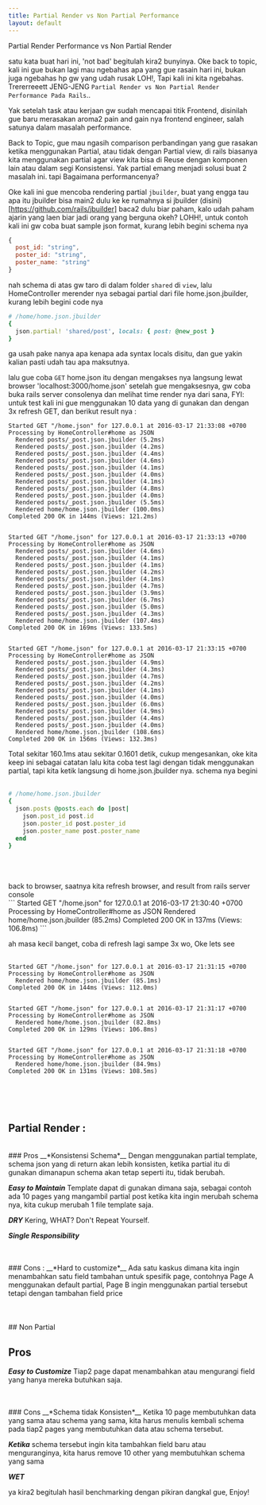 ```yaml
---
title: Partial Render vs Non Partial Performance
layout: default
---
```


Partial Render Performance vs Non Partial Render

satu kata buat hari ini, 'not bad' begitulah kira2 bunyinya.
Oke back to topic, kali ini gue bukan lagi mau ngebahas apa yang gue rasain hari ini,
bukan juga ngebahas hp gw yang udah rusak LOH!, Tapi kali ini kita ngebahas.
Trererreeett JENG-JENG `Partial Render vs Non Partial Render Performance Pada Rails`..



Yak setelah task atau kerjaan gw sudah mencapai titik Frontend, disinilah gue baru merasakan aroma2 pain and gain nya frontend engineer, salah satunya dalam masalah performance.

Back to Topic, gue mau ngasih comparison perbandingan yang gue rasakan ketika menggunakan Partial, atau tidak dengan Partial view, di rails biasanya kita menggunakan partial agar view kita bisa di Reuse dengan komponen lain atau dalam segi Konsistensi. Yak partial emang menjadi solusi buat 2 masalah ini. tapi Bagaimana performancenya?

Oke kali ini gue mencoba rendering partial `jbuilder`, buat yang engga tau apa itu jbuilder bisa main2 dulu ke ke rumahnya si jbuilder (disini)[https://github.com/rails/jbuilder] baca2 dulu biar paham, kalo udah paham ajarin yang laen biar jadi orang yang berguna okeh? LOHH!, untuk contoh kali ini gw coba buat sample json format, kurang lebih begini schema nya

```javascript
{
  post_id: "string",
  poster_id: "string",
  poster_name: "string"
}
```

nah schema di atas gw taro di dalam folder `shared` di `view`, lalu HomeController merender nya sebagai partial dari file home.json.jbuilder, kurang lebih begini code nya

```ruby
# /home/home.json.jbuilder
{
  json.partial! 'shared/post', locals: { post: @new_post }
}
```

ga usah pake nanya apa kenapa ada syntax locals disitu, dan gue yakin kalian pasti udah tau apa maksutnya.

lalu gue coba `GET` home.json itu dengan mengakses nya langsung lewat browser 'localhost:3000/home.json'
setelah gue mengaksesnya, gw coba buka rails server consolenya dan melihat time render nya dari sana,
FYI: untuk test kali ini gue menggunakan 10 data yang di gunakan dan dengan 3x refresh GET, dan berikut result nya :

```
Started GET "/home.json" for 127.0.0.1 at 2016-03-17 21:33:08 +0700
Processing by HomeController#home as JSON
  Rendered posts/_post.json.jbuilder (5.2ms)
  Rendered posts/_post.json.jbuilder (4.2ms)
  Rendered posts/_post.json.jbuilder (4.4ms)
  Rendered posts/_post.json.jbuilder (4.6ms)
  Rendered posts/_post.json.jbuilder (4.1ms)
  Rendered posts/_post.json.jbuilder (4.0ms)
  Rendered posts/_post.json.jbuilder (4.1ms)
  Rendered posts/_post.json.jbuilder (4.8ms)
  Rendered posts/_post.json.jbuilder (4.0ms)
  Rendered posts/_post.json.jbuilder (5.5ms)
  Rendered home/home.json.jbuilder (100.0ms)
Completed 200 OK in 144ms (Views: 121.2ms)


Started GET "/home.json" for 127.0.0.1 at 2016-03-17 21:33:13 +0700
Processing by HomeController#home as JSON
  Rendered posts/_post.json.jbuilder (4.6ms)
  Rendered posts/_post.json.jbuilder (4.1ms)
  Rendered posts/_post.json.jbuilder (4.1ms)
  Rendered posts/_post.json.jbuilder (4.2ms)
  Rendered posts/_post.json.jbuilder (4.1ms)
  Rendered posts/_post.json.jbuilder (4.7ms)
  Rendered posts/_post.json.jbuilder (3.9ms)
  Rendered posts/_post.json.jbuilder (6.7ms)
  Rendered posts/_post.json.jbuilder (5.0ms)
  Rendered posts/_post.json.jbuilder (4.3ms)
  Rendered home/home.json.jbuilder (107.4ms)
Completed 200 OK in 169ms (Views: 133.5ms)


Started GET "/home.json" for 127.0.0.1 at 2016-03-17 21:33:15 +0700
Processing by HomeController#home as JSON
  Rendered posts/_post.json.jbuilder (4.9ms)
  Rendered posts/_post.json.jbuilder (4.3ms)
  Rendered posts/_post.json.jbuilder (4.7ms)
  Rendered posts/_post.json.jbuilder (4.2ms)
  Rendered posts/_post.json.jbuilder (4.1ms)
  Rendered posts/_post.json.jbuilder (4.0ms)
  Rendered posts/_post.json.jbuilder (6.0ms)
  Rendered posts/_post.json.jbuilder (4.9ms)
  Rendered posts/_post.json.jbuilder (4.4ms)
  Rendered posts/_post.json.jbuilder (4.0ms)
  Rendered home/home.json.jbuilder (108.6ms)
Completed 200 OK in 156ms (Views: 132.3ms)
```

Total sekitar 160.1ms atau sekitar 0.1601 detik, cukup mengesankan, oke kita keep ini sebagai catatan lalu kita coba test lagi dengan tidak menggunakan partial, tapi kita ketik langsung di home.json.jbuilder nya.
schema nya begini
<br />
<br />
```ruby
# /home/home.json.jbuilder
{
  json.posts @posts.each do |post|
    json.post_id post.id
    json.poster_id post.poster_id
    json.poster_name post.poster_name
  end
}
```
<br />
<br />
<br />
back to browser, saatnya kita refresh browser, and result from rails server console

<br />
```
Started GET "/home.json" for 127.0.0.1 at 2016-03-17 21:30:40 +0700
Processing by HomeController#home as JSON
  Rendered home/home.json.jbuilder (85.2ms)
Completed 200 OK in 137ms (Views: 106.8ms)
```

ah masa kecil banget, coba di refresh lagi sampe 3x wo, Oke lets see
<br />
<br />

```
Started GET "/home.json" for 127.0.0.1 at 2016-03-17 21:31:15 +0700
Processing by HomeController#home as JSON
  Rendered home/home.json.jbuilder (85.1ms)
Completed 200 OK in 144ms (Views: 112.0ms)


Started GET "/home.json" for 127.0.0.1 at 2016-03-17 21:31:17 +0700
Processing by HomeController#home as JSON
  Rendered home/home.json.jbuilder (82.8ms)
Completed 200 OK in 129ms (Views: 106.8ms)


Started GET "/home.json" for 127.0.0.1 at 2016-03-17 21:31:18 +0700
Processing by HomeController#home as JSON
  Rendered home/home.json.jbuilder (84.9ms)
Completed 200 OK in 131ms (Views: 108.5ms)
```
<br />
<br />
<br />




## Partial Render :
<br />
### Pros
__*Konsistensi Schema*__
Dengan menggunakan partial template, schema json yang di return akan lebih konsisten, ketika partial itu di gunakan dimanapun schema akan tetap seperti itu, tidak berubah.

__*Easy to Maintain*__
Template dapat di gunakan dimana saja, sebagai contoh ada 10 pages yang mangambil partial post ketika kita ingin merubah schema nya, kita cukup merubah 1 file template saja.

__*DRY*__
Kering, WHAT? Don't Repeat Yourself.

__*Single Responsibility*__

<br />
<br />
### Cons :
__*Hard to customize*__
Ada satu kaskus dimana kita ingin menambahkan satu field tambahan untuk spesifik page, contohnya Page A menggunakan default partial, Page B ingin menggunakan partial tersebut tetapi dengan tambahan field price


<br />
<br />
<br />
<br />
## Non Partial

## Pros
__*Easy to Customize*__
Tiap2 page dapat menambahkan atau mengurangi field yang hanya mereka butuhkan saja.

<br />
<br />
### Cons
__*Schema tidak Konsisten*__
Ketika 10 page membutuhkan data yang sama atau schema yang sama, kita harus menulis kembali schema pada tiap2 pages yang membutuhkan data atau schema tersebut.


__*Ketika*__ schema tersebut ingin kita tambahkan field baru atau menguranginya, kita harus remove 10 other yang  membutuhkan schema yang sama

__*WET*__




ya kira2 begitulah hasil benchmarking dengan pikiran dangkal gue, Enjoy!